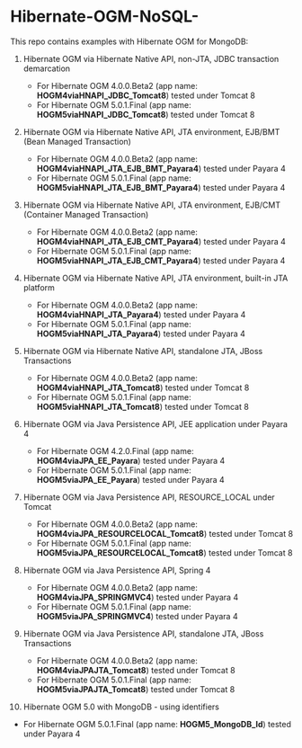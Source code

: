 # Hibernate-OGM-NoSQL-

This repo contains examples with Hibernate OGM for MongoDB:

1. Hibernate OGM via Hibernate Native API, non-JTA,  JDBC transaction demarcation
   - For Hibernate OGM 4.0.0.Beta2 (app name: **HOGM4viaHNAPI_JDBC_Tomcat8**) tested under Tomcat 8
   - For Hibernate OGM 5.0.1.Final (app name: **HOGM5viaHNAPI_JDBC_Tomcat8**) tested under Tomcat 8

2. Hibernate OGM via Hibernate Native API, JTA environment, EJB/BMT (Bean Managed Transaction) 
   - For Hibernate OGM 4.0.0.Beta2 (app name: **HOGM4viaHNAPI_JTA_EJB_BMT_Payara4**) tested under Payara 4
   - For Hibernate OGM 5.0.1.Final (app name: **HOGM5viaHNAPI_JTA_EJB_BMT_Payara4**) tested under Payara 4
   
3. Hibernate OGM via Hibernate Native API, JTA environment, EJB/CMT (Container Managed Transaction)
   - For Hibernate OGM 4.0.0.Beta2 (app name: **HOGM4viaHNAPI_JTA_EJB_CMT_Payara4**) tested under Payara 4
   - For Hibernate OGM 5.0.1.Final (app name: **HOGM5viaHNAPI_JTA_EJB_CMT_Payara4**) tested under Payara 4

4. Hibernate OGM via Hibernate Native API, JTA environment, built-in JTA platform
   - For Hibernate OGM 4.0.0.Beta2 (app name: **HOGM4viaHNAPI_JTA_Payara4**) tested under Payara 4
   - For Hibernate OGM 5.0.1.Final (app name: **HOGM5viaHNAPI_JTA_Payara4**) tested under Payara 4
   
5. Hibernate OGM via Hibernate Native API, standalone JTA,  JBoss Transactions
   - For Hibernate OGM 4.0.0.Beta2 (app name: **HOGM4viaHNAPI_JTA_Tomcat8**) tested under Tomcat 8
   - For Hibernate OGM 5.0.1.Final (app name: **HOGM5viaHNAPI_JTA_Tomcat8**) tested under Tomcat 8

6. Hibernate OGM via Java Persistence API, JEE application under Payara 4
   - For Hibernate OGM 4.2.0.Final (app name: **HOGM4viaJPA_EE_Payara**) tested under Payara 4
   - For Hibernate OGM 5.0.1.Final (app name: **HOGM5viaJPA_EE_Payara**) tested under Payara 4
    
7. Hibernate OGM via Java Persistence API, RESOURCE_LOCAL under Tomcat
   - For Hibernate OGM 4.0.0.Beta2 (app name: **HOGM4viaJPA_RESOURCELOCAL_Tomcat8**) tested under Tomcat 8
   - For Hibernate OGM 5.0.1.Final (app name: **HOGM5viaJPA_RESOURCELOCAL_Tomcat8**) tested under Tomcat 8   
   
8. Hibernate OGM via Java Persistence API, Spring 4
   - For Hibernate OGM 4.0.0.Beta2 (app name: **HOGM4viaJPA_SPRINGMVC4**) tested under Payara 4
   - For Hibernate OGM 5.0.1.Final (app name: **HOGM5viaJPA_SPRINGMVC4**) tested under Payara 4
   
9. Hibernate OGM via Java Persistence API, standalone JTA,  JBoss Transactions
   - For Hibernate OGM 4.0.0.Beta2 (app name: **HOGM4viaJPAJTA_Tomcat8**) tested under Tomcat 8
   - For Hibernate OGM 5.0.1.Final (app name: **HOGM5viaJPAJTA_Tomcat8**) tested under Tomcat 8

10. Hibernate OGM 5.0 with MongoDB - using identifiers
   - For Hibernate OGM 5.0.1.Final (app name: **HOGM5_MongoDB_Id**) tested under Payara 4
